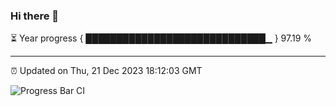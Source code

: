 ### Hi there 👋

⏳ Year progress { █████████████████████████████▁ } 97.19 %

---

⏰ Updated on Thu, 21 Dec 2023 18:12:03 GMT

![Progress Bar CI](https://github.com/liununu/liununu/workflows/Progress%20Bar%20CI/badge.svg)
